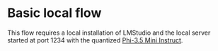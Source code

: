 # Basic local flow

This flow requires a local installation of LMStudio and the local server started at port 1234 with the quantized [Phi-3.5 Mini Instruct](http://huggingface.co/bartowski/Phi-3.5-mini-instruct-GGUF).